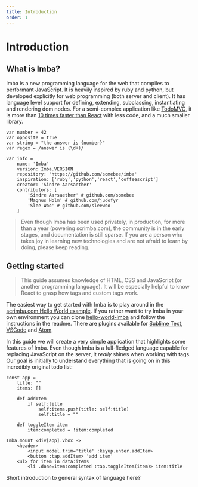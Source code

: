 ```yaml
---
title: Introduction
order: 1
---
```


# Introduction

## What is Imba?

Imba is a new programming language for the web that compiles
to performant JavaScript. It is heavily inspired by ruby and python,
but developed explicitly for web programming (both server and client).
It has language level support for defining, extending, subclassing,
instantiating and rendering dom nodes. For a semi-complex application like 
[TodoMVC](http://todomvc.com), it is more than [10 times faster than React](http://somebee.github.io/todomvc-render-benchmark/index.html)
with less code, and a much smaller library.

```imba
var number = 42
var opposite = true
var string = "the answer is {number}"
var regex = /answer is (\d+)/

var info =
    name: 'Imba'
    version: Imba.VERSION
    repository: 'https://github.com/somebee/imba'
    inspiration: ['ruby','python','react','coffeescript']
    creator: 'Sindre Aarsaether'
    contributors: [
        'Sindre Aarsaether' # github.com/somebee
        'Magnus Holm' # github.com/judofyr
        'Slee Woo' # github.com/sleewoo
    ]
```

> Even though Imba has been used privately, in production, for more than a year (powering scrimba.com), the community is  in the early stages, and documentation is still sparse. If you are a person who takes joy in learning new technologies and are not afraid to learn by doing, please keep reading.


## Getting started

> This guide assumes knowledge of HTML, CSS and JavaScript (or another programming language). It will be especially helpful to know React to grasp how tags and custom tags work.

The easiest way to get started with Imba is to play around in the [scrimba.com Hello World example](https://scrimba.com/c/cE4nGcg). If you rather want to try Imba in your own environment you can clone [hello-world-imba](https://github.com/somebee/hello-world-imba) and follow the instructions in the readme. There are plugins available for [Sublime Text](https://packagecontrol.io/packages/Imba), [VSCode](https://github.com/somebee/vscode-imba) and [Atom](https://atom.io/packages/language-imba).

In this guide we will create a very simple application that highlights some features of Imba. Even though Imba is a full-fledged language capable for replacing JavaScript on the server, it *really* shines when working with tags. Our goal is initially to understand everything that is going on in this incredibly original todo list:

```imba
const app =
    title: ""
    items: []

    def addItem
        if self:title
            self:items.push(title: self:title)
            self:title = ""

    def toggleItem item
        item:completed = !item:completed

Imba.mount <div[app].vbox ->
    <header>
        <input model.trim='title' :keyup.enter.addItem>
        <button :tap.addItem> 'add item'
    <ul> for item in data:items
        <li .done=item:completed :tap.toggleItem(item)> item:title
```


Short introduction to general syntax of language here?
